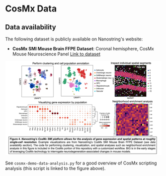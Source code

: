 # CosMx Data

## Data availability

The following dataset is publicly available on Nanostring's website:
- **CosMx SMI Mouse Brain FFPE Dataset**: Coronal hemisphere, CosMx Mouse Neuroscience Panel
  [Link to dataset](https://nanostring.com/products/cosmx-spatial-molecular-imager/ffpe-dataset/cosmx-smi-mouse-brain-ffpe-dataset/)
  

![Figure 4](../visualization/figures/cosmx.png)

See `cosmx-demo-data-analysis.py` for a good overview of CosMx scripting analysis (this script is linked to the figure above).
